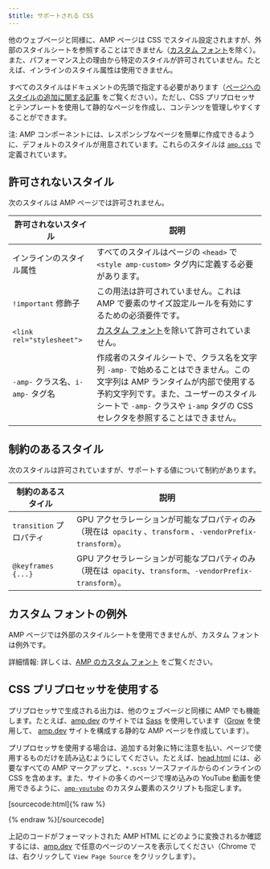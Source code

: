 ```yaml
---
$title: サポートされる CSS
---
```


他のウェブページと同様に、AMP ページは CSS でスタイル設定されますが、外部のスタイルシートを参照することはできません（[カスタム フォント](#the-custom-fonts-exception)を除く）。また、パフォーマンス上の理由から特定のスタイルが許可されていません。たとえば、インラインのスタイル属性は使用できません。

すべてのスタイルはドキュメントの先頭で指定する必要があります（[ページへのスタイルの追加に関する記事](index.md#add-styles-to-a-page) をご覧ください）。ただし、CSS プリプロセッサとテンプレートを使用して静的なページを作成し、コンテンツを管理しやすくすることができます。

注: AMP コンポーネントには、レスポンシブなページを簡単に作成できるように、デフォルトのスタイルが用意されています。これらのスタイルは [`amp.css`](https://github.com/ampproject/amphtml/blob/main/css/amp.css) で定義されています。

## 許可されないスタイル

次のスタイルは AMP ページでは許可されません。

<table>
  <thead>
    <tr>
      <th class="col-thirty" data-th="Banned style">許可されないスタイル</th>
      <th data-th="Description">説明</th>
    </tr>
  </thead>
  <tbody>
    <tr>
      <td data-th="Banned style">インラインのスタイル属性</td>
      <td data-th="Description"> すべてのスタイルはページの <code>&lt;head&gt;</code> で <code>&lt;style amp-custom&gt;</code> タグ内に定義する必要があります。</td>
    </tr>
    <tr>
      <td data-th="Banned style"><code>!important</code> 修飾子</td>
      <td data-th="Description">この用法は許可されていません。これは AMP で要素のサイズ設定ルールを有効にするための必須要件です。</td>
    </tr>
    <tr>
      <td data-th="Banned style"><code>&lt;link rel="stylesheet"&gt;</code></td>
      <td data-th="Description"><a href="#the-custom-fonts-exception">カスタム フォント</a>を除いて許可されていません。</td>
    </tr>
    <tr>
      <td data-th="Banned style"><code>-amp-</code> クラス名、<code>i-amp-</code> タグ名</td>
      <td data-th="Description"> 作成者のスタイルシートで、クラス名を文字列 <code>-amp-</code> で始めることはできません。この文字列は AMP ランタイムが内部で使用する予約文字列です。また、ユーザーのスタイルシートで <code>-amp-</code> クラスや <code>i-amp</code> タグの CSS セレクタを参照することはできません。</td>
    </tr>
  </tbody>
</table>

## 制約のあるスタイル

次のスタイルは許可されていますが、サポートする値について制約があります。

<table>
  <thead>
    <tr>
      <th class="col-thirty" data-th="Banned style">制約のあるスタイル</th>
      <th data-th="Description">説明</th>
    </tr>
  </thead>
  <tbody>
    <tr>
      <td data-th="Restricted style"><code>transition</code> プロパティ</td>
      <td data-th="Description">GPU アクセラレーションが可能なプロパティのみ（現在は<code> opacity</code> 、<code>transform</code>  、<code>-vendorPrefix-transform</code>）。</td>
    </tr>
    <tr>
      <td data-th="Restricted style"><code>@keyframes {...}</code></td>
      <td data-th="Description"> GPU アクセラレーションが可能なプロパティのみ（現在は<code> opacity</code>、<code>transform</code>、<code>-vendorPrefix-transform</code>）。</td>
    </tr>
  </tbody>
</table>

## カスタム フォントの例外 <a name="the-custom-fonts-exception"></a>

AMP ページでは外部のスタイルシートを使用できませんが、カスタム フォントは例外です。

詳細情報: 詳しくは、[AMP のカスタム フォント](custom_fonts.md) をご覧ください。

## CSS プリプロセッサを使用する <a name="using-css-preprocessors"></a>

プリプロセッサで生成される出力は、他のウェブページと同様に AMP でも機能します。たとえば、[amp.dev](https://amp.dev/)
のサイトでは [Sass](http://sass-lang.com/) を使用しています（[Grow](http://grow.io/) を使用して、 [amp.dev](https://amp.dev/) サイトを構成する静的な AMP ページを作成しています）。

プリプロセッサを使用する場合は、追加する対象に特に注意を払い、ページで使用するものだけを読み込むようにしてください。たとえば、[head.html](https://github.com/ampproject/docs/blob/master/views/partials/head.html)
には、必要なすべての AMP マークアップと、`*.scss` ソースファイルからのインラインの CSS を含めます。また、サイトの多くのページで埋め込みの YouTube 動画を使用できるように、[`amp-youtube`](../../../../documentation/components/reference/amp-youtube.md) のカスタム要素のスクリプトも指定します。

[sourcecode:html]{% raw %}

<head>
  <meta charset="utf-8">
  <meta name="viewport" content="width=device-width">
  <meta property="og:description" content="{% if doc.description %}{{doc.description}} – {% endif %}AMP Project">
  <meta name="description" content="{% if doc.description %}{{doc.description}} – {% endif %}AMP Project">

  <title>AMP Project</title>
  <link rel="icon" href="/static/img/amp_favicon.png">
  <link rel="canonical" href="{{doc.url}}">
  <link href="https://fonts.googleapis.com/css?family=Roboto:200,300,400,500,700" rel="stylesheet">
  <style amp-custom>
  {% include "/assets/css/main.min.css" %}
  </style>

  <style amp-boilerplate>body{-webkit-animation:-amp-start 8s steps(1,end) 0s 1 normal both;-moz-animation:-amp-start 8s steps(1,end) 0s 1 normal both;-ms-animation:-amp-start 8s steps(1,end) 0s 1 normal both;animation:-amp-start 8s steps(1,end) 0s 1 normal both}@-webkit-keyframes -amp-start{from{visibility:hidden}to{visibility:visible}}@-moz-keyframes -amp-start{from{visibility:hidden}to{visibility:visible}}@-ms-keyframes -amp-start{from{visibility:hidden}to{visibility:visible}}@-o-keyframes -amp-start{from{visibility:hidden}to{visibility:visible}}@keyframes -amp-start{from{visibility:hidden}to{visibility:visible}}</style><noscript><style amp-boilerplate>body{-webkit-animation:none;-moz-animation:none;-ms-animation:none;animation:none}</style></noscript>
  <script async src="https://cdn.ampproject.org/v0.js"></script>
  <script async custom-element="amp-carousel" src="https://cdn.ampproject.org/v0/amp-carousel-0.1.js"></script>
  <script async custom-element="amp-analytics" src="https://cdn.ampproject.org/v0/amp-analytics-0.1.js"></script>
  <script async custom-element="amp-lightbox" src="https://cdn.ampproject.org/v0/amp-lightbox-0.1.js"></script>
  <script async custom-element="amp-youtube" src="https://cdn.ampproject.org/v0/amp-youtube-0.1.js"></script>
  <script async custom-element="amp-sidebar" src="https://cdn.ampproject.org/v0/amp-sidebar-0.1.js"></script>
  <script async custom-element="amp-iframe" src="https://cdn.ampproject.org/v0/amp-iframe-0.1.js"></script>
</head>
{% endraw %}[/sourcecode]

上記のコードがフォーマットされた AMP HTML にどのように変換されるか確認するには、[amp.dev](https://amp.dev/) で任意のページのソースを表示してください（Chrome では、右クリックして `View Page Source` をクリックします）。
